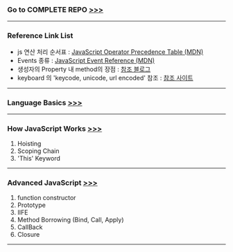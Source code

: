 <h3><b>Go to COMPLETE REPO</b> <a href="https://github.com/jonasschmedtmann/complete-javascript-course">>>></a></h3>
<hr/>

<h3>Reference Link List</h3>
<ul>
    <li>
        js 연산 처리 순서표 : 
        <a href="https://developer.mozilla.org/en-US/docs/Web/JavaScript/Reference/Operators/Operator_Precedence">
            JavaScript Operator Precedence Table (MDN)
        </a> 
    </li>
    <li>
        Events 종류 : 
        <a href="https://developer.mozilla.org/en-US/docs/Web/Events">
            JavaScript Event Reference (MDN)
        </a> 
    </li>
    <li>
        생성자의 Property 내 method의 장점 :
        <a href="https://velog.io/@gtobio11/Javascript-Prototype-methods-vs-Object-methods">
         참조 블로그
        </a>
    </li>
    <li>
        keyboard 의 'keycode, unicode, url encoded' 참조 :
        <a href="http://keycodes.atjayjo.com/">
            참조 사이트
        </a>
    </li>
</ul>
<hr/>

<h3>
    Language Basics
    <a href="2-JS-basics/README.md">
        >>>
    </a>
</h3>
<hr/>

<h3>
    How JavaScript Works
    <a href="3-how-JS-works/README.md">
        >>>
    </a>
</h3>
<ol>
    <li>
        Hoisting
    </li>
    <li>
        Scoping Chain
    </li>
    <li>
        'This' Keyword
    </li>
</ol>
<hr/>    

<h3>
    Advanced JavaScript
    <a href="5-advanced-JS/README.md">
        >>>
    </a>
</h3>
<ol>
    <li>
        function constructor
    </li>
    <li>
        Prototype
    </li>
    <li>
        IIFE
    </li>
    <li>
        Method Borrowing (Bind, Call, Apply)
    </li>
    <li>
        CallBack
    </li>
    <li>
        Closure
    </li>
</ol>
<hr/>
